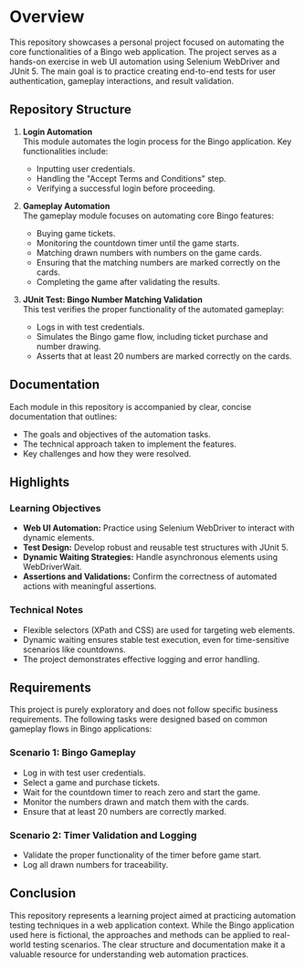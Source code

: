 # Overview

This repository showcases a personal project focused on automating the core functionalities of a Bingo web application. The project serves as a hands-on exercise in web UI automation using Selenium WebDriver and JUnit 5. The main goal is to practice creating end-to-end tests for user authentication, gameplay interactions, and result validation.

## Repository Structure

1. **Login Automation**  
   This module automates the login process for the Bingo application. Key functionalities include:
   - Inputting user credentials.
   - Handling the "Accept Terms and Conditions" step.
   - Verifying a successful login before proceeding.

2. **Gameplay Automation**  
   The gameplay module focuses on automating core Bingo features:
   - Buying game tickets.
   - Monitoring the countdown timer until the game starts.
   - Matching drawn numbers with numbers on the game cards.
   - Ensuring that the matching numbers are marked correctly on the cards.
   - Completing the game after validating the results.

3. **JUnit Test: Bingo Number Matching Validation**  
   This test verifies the proper functionality of the automated gameplay:
   - Logs in with test credentials.
   - Simulates the Bingo game flow, including ticket purchase and number drawing.
   - Asserts that at least 20 numbers are marked correctly on the cards.

## Documentation

Each module in this repository is accompanied by clear, concise documentation that outlines:
- The goals and objectives of the automation tasks.
- The technical approach taken to implement the features.
- Key challenges and how they were resolved.

## Highlights

### Learning Objectives
- **Web UI Automation:** Practice using Selenium WebDriver to interact with dynamic elements.
- **Test Design:** Develop robust and reusable test structures with JUnit 5.
- **Dynamic Waiting Strategies:** Handle asynchronous elements using WebDriverWait.
- **Assertions and Validations:** Confirm the correctness of automated actions with meaningful assertions.

### Technical Notes
- Flexible selectors (XPath and CSS) are used for targeting web elements.
- Dynamic waiting ensures stable test execution, even for time-sensitive scenarios like countdowns.
- The project demonstrates effective logging and error handling.

## Requirements

This project is purely exploratory and does not follow specific business requirements. The following tasks were designed based on common gameplay flows in Bingo applications:

### Scenario 1: Bingo Gameplay
- Log in with test user credentials.
- Select a game and purchase tickets.
- Wait for the countdown timer to reach zero and start the game.
- Monitor the numbers drawn and match them with the cards.
- Ensure that at least 20 numbers are correctly marked.

### Scenario 2: Timer Validation and Logging
- Validate the proper functionality of the timer before game start.
- Log all drawn numbers for traceability.

## Conclusion

This repository represents a learning project aimed at practicing automation testing techniques in a web application context. While the Bingo application used here is fictional, the approaches and methods can be applied to real-world testing scenarios. The clear structure and documentation make it a valuable resource for understanding web automation practices.
